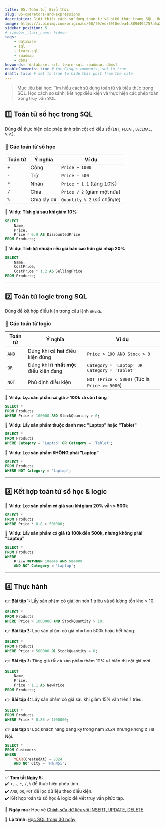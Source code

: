 ```yaml
---
title: 05. Toán tử, Biểu thức
slug: 05-operators-and-expressions
description: Giới thiệu cách sử dụng toán tử và biểu thức trong SQL. Học cách so sánh, kết hợp điều kiện và thực hiện các phép toán trong truy vấn SQL.
image: https://i.pinimg.com/originals/00/f0/ed/00f0edea4c809d494757a5a251291cfe.jpg
sidebar_position: 5
# sidebar_class_name: hidden
tags:
    - database
    - sql
    - learn-sql
    - roadmap
    - dbms
keywords: [database, sql, learn-sql, roadmap, dbms]
enableComments: true # for Gisqus comments, set to true
draft: false # set to true to hide this post from the site
---
```


> Mục tiêu bài học: Tìm hiểu cách sử dụng toán tử và biểu thức trong SQL. Học cách so sánh, kết hợp điều kiện và thực hiện các phép toán trong truy vấn SQL.

## **1️⃣ Toán tử số học trong SQL**  
Dùng để thực hiện các phép tính trên cột có kiểu số (`INT`, `FLOAT`, `DECIMAL`, v.v.).  

### **🔹 Các toán tử số học**  
| Toán tử | Ý nghĩa     | Ví dụ                       |
|---------|-------------|-----------------------------|
| `+`     | Cộng        | `Price + 1000`              |
| `-`     | Trừ         | `Price - 500`               |
| `*`     | Nhân        | `Price * 1.1` (tăng 10%)    |
| `/`     | Chia        | `Price / 2` (giảm một nửa)  |
| `%`     | Chia lấy dư | `Quantity % 2` (số chẵn/lẻ) |

📌 **Ví dụ: Tính giá sau khi giảm 10%**  
```sql
SELECT 
    Name, 
    Price, 
    Price * 0.9 AS DiscountedPrice 
FROM Products;
```

📌 **Ví dụ: Tính lợi nhuận nếu giá bán cao hơn giá nhập 20%**  
```sql
SELECT 
    Name, 
    CostPrice, 
    CostPrice * 1.2 AS SellingPrice 
FROM Products;
```

---

## **2️⃣ Toán tử logic trong SQL**  
Dùng để kết hợp điều kiện trong câu lệnh `WHERE`.  

### **🔹 Các toán tử logic**  
| Toán tử | Ý nghĩa | Ví dụ |
|---------|---------|-------|
| `AND`   | Đúng khi **cả hai** điều kiện đúng | `Price > 100 AND Stock > 0` |
| `OR`    | Đúng khi **ít nhất một** điều kiện đúng | `Category = 'Laptop' OR Category = 'Tablet'` |
| `NOT`   | Phủ định điều kiện | `NOT (Price < 5000)` (Tức là `Price >= 5000`) |

📌 **Ví dụ: Lọc sản phẩm có giá > 100k và còn hàng**  
```sql
SELECT * 
FROM Products 
WHERE Price > 100000 AND StockQuantity > 0;
```

📌 **Ví dụ: Lấy sản phẩm thuộc danh mục "Laptop" hoặc "Tablet"**  
```sql
SELECT * 
FROM Products 
WHERE Category = 'Laptop' OR Category = 'Tablet';
```

📌 **Ví dụ: Lọc sản phẩm KHÔNG phải "Laptop"**  
```sql
SELECT * 
FROM Products 
WHERE NOT Category = 'Laptop';
```

---

## **3️⃣ Kết hợp toán tử số học & logic**  
📌 **Ví dụ: Lọc sản phẩm có giá sau khi giảm 20% vẫn > 500k**  
```sql
SELECT * 
FROM Products 
WHERE Price * 0.8 > 500000;
```

📌 **Ví dụ: Lấy sản phẩm có giá từ 100k đến 500k, nhưng không phải "Laptop"**  
```sql
SELECT * 
FROM Products 
WHERE 
    Price BETWEEN 100000 AND 500000 
    AND NOT Category = 'Laptop';
```

---

## **4️⃣ Thực hành**  
👉 **Bài tập 1:** Lấy sản phẩm có giá lớn hơn 1 triệu và số lượng tồn kho > 10.  
```sql
SELECT * 
FROM Products 
WHERE Price > 1000000 AND StockQuantity > 10;
```

👉 **Bài tập 2:** Lọc sản phẩm có giá nhỏ hơn 500k hoặc hết hàng.  
```sql
SELECT * 
FROM Products 
WHERE Price < 500000 OR StockQuantity = 0;
```

👉 **Bài tập 3:** Tăng giá tất cả sản phẩm thêm 10% và hiển thị cột giá mới.  
```sql
SELECT 
    Name, 
    Price, 
    Price * 1.1 AS NewPrice 
FROM Products;
```

👉 **Bài tập 4:** Lấy sản phẩm có giá sau khi giảm 15% vẫn trên 1 triệu.  
```sql
SELECT * 
FROM Products 
WHERE Price * 0.85 > 1000000;
```

👉 **Bài tập 5:** Lọc khách hàng đăng ký trong năm 2024 nhưng không ở Hà Nội.  
```sql
SELECT * 
FROM Customers 
WHERE 
    YEAR(CreatedAt) = 2024 
    AND NOT City = 'Hà Nội';
```

---

✅ **Tóm tắt Ngày 5:**  
✔️ `+`, `-`, `*`, `/`, `%` để thực hiện phép tính.  
✔️ `AND`, `OR`, `NOT` để lọc dữ liệu theo điều kiện.  
✔️ Kết hợp toán tử số học & logic để viết truy vấn phức tạp.  

🚀 **Ngày mai:** Học về [Chỉnh sửa dữ liệu với INSERT, UPDATE, DELETE](06.%20INSERT%20-%20UPDATE%20-%20DELETE.md).

📌 **Lộ trình:** [Học SQL trong 30 ngày](00.%2030-Day%20SQL%20Learning%20Roadmap.md)